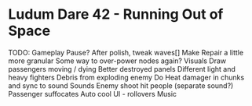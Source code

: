 Ludum Dare 42 - Running Out of Space
============================

TODO:
  Gameplay
    Pause?
    After polish, tweak waves[]
    Make Repair a little more granular
    Some way to over-power nodes again?
  Visuals
    Draw passengers moving / dying
    Better destroyed panels
    Different light and heavy fighters
    Debris from exploding enemy
    Do Heat damager in chunks and sync to sound
  Sounds
    Enemy shoot hit people (separate sound?)
    Passenger suffocates
    Auto cool
    UI - rollovers
  Music

